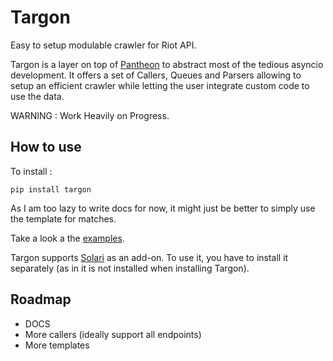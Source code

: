 # Targon

Easy to setup modulable crawler for Riot API.



Targon is a layer on top of [Pantheon](https://github.com/Canisback/pantheon) to abstract most of the tedious asyncio development. It offers a set of Callers, Queues and Parsers allowing to setup an efficient crawler while letting the user integrate custom code to use the data.

WARNING : Work Heavily on Progress.


## How to use

To install : 
```
pip install targon
```

As I am too lazy to write docs for now, it might just be better to simply use the template for matches.

Take a look a the [examples](http://github.com/Canisback/targon/examples).

Targon supports [Solari](https://github.com/Canisback/solari) as an add-on. To use it, you have to install it separately (as in it is not installed when installing Targon).


## Roadmap

 * DOCS
 * More callers (ideally support all endpoints)
 * More templates
